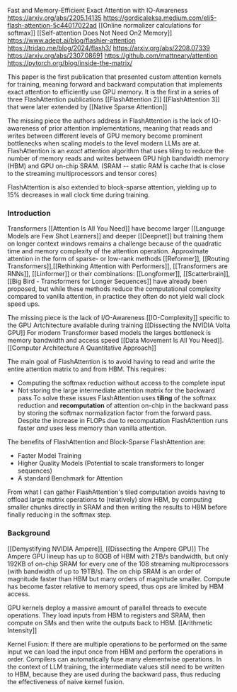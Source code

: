 Fast and Memory-Efficient Exact Attention with IO-Awareness
https://arxiv.org/abs/2205.14135
https://gordicaleksa.medium.com/eli5-flash-attention-5c44017022ad
[[Online normalizer calculations for softmax]]
[[Self-attention Does Not Need On2 Memory]]
https://www.adept.ai/blog/flashier-attention
https://tridao.me/blog/2024/flash3/
https://arxiv.org/abs/2208.07339
https://arxiv.org/abs/2307.08691
https://github.com/mattneary/attention
https://pytorch.org/blog/inside-the-matrix/

This paper is the first publication that presented custom attention kernels for training, meaning forward and backward computation that implements exact attention to efficiently use GPU memory. It is the first in a series of three FlashAttention publications [[FlashAttention 2]] [[FlashAttention 3]] that were later extended by [[Native Sparse Attention]]

The missing piece the authors address in FlashAttention is the lack of IO-awareness of prior attention implementations, meaning that reads and writes between different levels of GPU memory become prominent bottlenecks when scaling models to the level modern LLMs are at. 
FlashAttention is an *exact* attention algorithm that uses tiling to reduce the number of memory reads and writes between GPU high bandwidth memory (HBM) and GPU on-chip SRAM. 
(SRAM -- static RAM is cache that is close to the streaming multiprocessors and tensor cores)

FlashAttention is also extended to block-sparse attention, yielding up to 15% decreases in wall clock time during training.

### Introduction
Transformers [[Attention Is All You Need]] have become larger [[Language Models are Few Shot Learners]] and deeper [[Deepnet]] but training them on longer context windows remains a challenge because of the quadratic time and memory complexity of the attention operation. 
Approximate attention in the form of sparse- or low-rank methods [[Reformer]], [[Routing Transformers]],[[Rethinking Attention with Performers]], [[Transformers are RNNs]], [[Linformer]] or their combinations: [[Longformer]], [[Scatterbrain]], [[Big Bird - Transformers for Longer Sequences]] have already been proposed, but while these methods reduce the computational complexity compared to vanilla attention, in practice they often do not yield wall clock speed ups. 

The missing piece is the lack of I/O-Awareness [[IO-Complexity]] specific to the GPU Artchitecture available during training [[Dissecting the NVIDIA Volta GPU]]
For modern Transformer based models the larges bottleneck is memory bandwidth and access speed [[Data Movement Is All You Need]]. [[Computer Architecture A Quantitative Approach]]

The main goal of FlashAttention is to avoid having to read and write the entire attention matrix to and from HBM. This requires: 
* Computing the softmax reduction without access to the complete input
* Not storing the large intermediate attention matrix for the backward pass
To solve these issues FlashAttention uses **tiling** of the softmax reduction and **recomputation** of attention on-chip in the backward pass by storing the softmax normalization factor from the forward pass. 
Despite the increase in FLOPs due to recomputation FlashAttention runs faster *and* uses less memory than vanilla attention. 

The benefits of FlashAttention and Block-Sparse FlashAttention are: 
* Faster Model Training
* Higher Quality Models (Potential to scale transformers to longer sequences)
* A standard Benchmark for Attention

From what I can gather FlashAttention's tiled computation avoids having to offload large matrix operations to (relatively) slow HBM, by computing smaller chunks directly in SRAM and then writing the results to HBM before finally reducing in the softmax step. 
### Background
[[Demystifying NVIDIA Ampere]], [[Dissecting the Ampere GPU]]
The Ampere GPU lineup has up to 80GB of HBM with 2TB/s bandwidth, but only 192KB of on-chip SRAM for every one of the 108 streaming multiprocessors (with bandwidth of up to 19TB/s). The on chip SRAM is an order of magnitude faster than HBM but many orders of magnitude smaller.  Compute has become faster relative to memory speed, thus ops are limited by HBM access. 

GPU kernels deploy a massive amount of parallel threads to execute operations. They load inputs from HBM to registers and SRAM, then compute on SMs and then write the outputs back to HBM. 
[[Arithmetic Intensity]]

Kernel Fusion: If there are multiple operations to be performed on the same input we can load the input once from HBM and perform the operations in order. Compilers can automatically fuse many elementwise operations. 
In the context of LLM training, the intermediate values still need to be written to HBM, because they are used during the backward pass, thus reducing the effectiveness of naive kernel fusion. 

